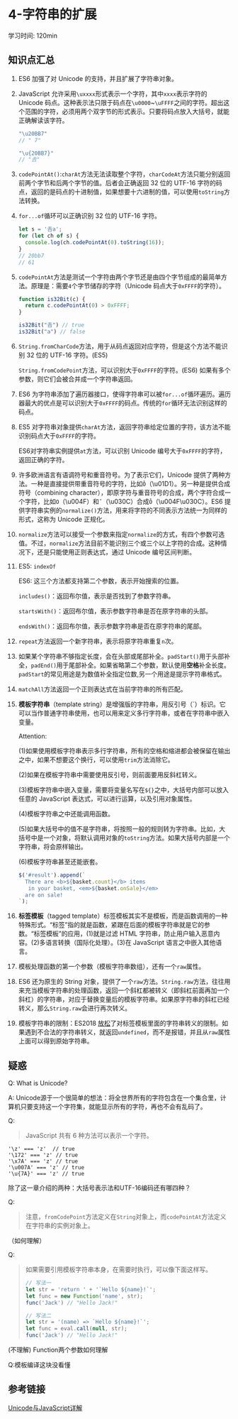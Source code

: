 # 4-字符串的扩展

学习时间:  120min



## 知识点汇总

1. ES6 加强了对 Unicode 的支持，并且扩展了字符串对象。

2. JavaScript 允许采用`\uxxxx`形式表示一个字符，其中`xxxx`表示字符的 Unicode 码点。这种表示法只限于码点在`\u0000`~`\uFFFF`之间的字符。超出这个范围的字符，必须用两个双字节的形式表示。只要将码点放入大括号，就能正确解读该字符。

   ```javascript
   "\u20BB7"
   // " 7"

   "\u{20BB7}"
   // "𠮷"
   ```

3. `codePointAt()`:`charAt`方法无法读取整个字符，`charCodeAt`方法只能分别返回前两个字节和后两个字节的值。后者会正确返回 32 位的 UTF-16 字符的码点，返回的是码点的十进制值，如果想要十六进制的值，可以使用`toString`方法转换。

4. `for...of`循环可以正确识别 32 位的 UTF-16 字符。

   ```javascript
   let s = '𠮷a';
   for (let ch of s) {
     console.log(ch.codePointAt(0).toString(16));
   }
   // 20bb7
   // 61
   ```

5. `codePointAt`方法是测试一个字符由两个字节还是由四个字节组成的最简单方法。原理是：需要`4`个字节储存的字符（Unicode 码点大于`0xFFFF`的字符）。

   ```js
   function is32Bit(c) {
     return c.codePointAt(0) > 0xFFFF;
   }

   is32Bit("𠮷") // true
   is32Bit("a") // false
   ```

6. `String.fromCharCode`方法，用于从码点返回对应字符，但是这个方法不能识别 32 位的 UTF-16 字符。(ES5)

   `String.fromCodePoint`方法，可以识别大于`0xFFFF`的字符。(ES6) 如果有多个参数，则它们会被合并成一个字符串返回。

7. ES6 为字符串添加了遍历器接口，使得字符串可以被`for...of`循环遍历。遍历器最大的优点是可以识别大于`0xFFFF`的码点。传统的`for`循环无法识别这样的码点。

8. ES5 对字符串对象提供`charAt`方法，返回字符串给定位置的字符，该方法不能识别码点大于`0xFFFF`的字符。

   ES6对字符串实例提供`at`方法，可以识别 Unicode 编号大于`0xFFFF`的字符，返回正确的字符。

9. 许多欧洲语言有语调符号和重音符号。为了表示它们，Unicode 提供了两种方法。一种是直接提供带重音符号的字符，比如`Ǒ`（\u01D1）。另一种是提供合成符号（combining character），即原字符与重音符号的合成，两个字符合成一个字符，比如`O`（\u004F）和`ˇ`（\u030C）合成`Ǒ`（\u004F\u030C）。ES6 提供字符串实例的`normalize()`方法，用来将字符的不同表示方法统一为同样的形式，这称为 Unicode 正规化。

10. `normalize`方法可以接受一个参数来指定`normalize`的方式，有四个参数可选值。不过，`normalize`方法目前不能识别三个或三个以上字符的合成。这种情况下，还是只能使用正则表达式，通过 Unicode 编号区间判断。

11. ES5: `indexOf`

    ES6: 这三个方法都支持第二个参数，表示开始搜索的位置。

    `includes()`：返回布尔值，表示是否找到了参数字符串。

    `startsWith()`：返回布尔值，表示参数字符串是否在原字符串的头部。

    `endsWith()`：返回布尔值，表示参数字符串是否在原字符串的尾部。

12. `repeat`方法返回一个新字符串，表示将原字符串重复`n`次。

13. 如果某个字符串不够指定长度，会在头部或尾部补全。`padStart()`用于头部补全，`padEnd()`用于尾部补全。如果省略第二个参数，默认使用**空格**补全长度。`padStart`的常见用途是为数值补全指定位数,另一个用途是提示字符串格式。

14. `matchAll`方法返回一个正则表达式在当前字符串的所有匹配。

15. **模板字符串**（template string）是增强版的字符串，用反引号（\`）标识。它可以当作普通字符串使用，也可以用来定义多行字符串，或者在字符串中嵌入变量。

    Attention:

    (1)如果使用模板字符串表示多行字符串，所有的空格和缩进都会被保留在输出之中，如果不想要这个换行，可以使用`trim`方法消除它。

    (2)如果在模板字符串中需要使用反引号，则前面要用反斜杠转义。

    (3)模板字符串中嵌入变量，需要将变量名写在`${}`之中，大括号内部可以放入任意的 JavaScript 表达式，可以进行运算，以及引用对象属性。

     (4)模板字符串之中还能调用函数。

    (5)如果大括号中的值不是字符串，将按照一般的规则转为字符串。比如，大括号中是一个对象，将默认调用对象的`toString`方法。如果大括号内部是一个字符串，将会原样输出。

    (6)模板字符串甚至还能嵌套。

    ```js
    $('#result').append(`
      There are <b>${basket.count}</b> items
       in your basket, <em>${basket.onSale}</em>
      are on sale!
    `);
    ```

16. **标签模板**（tagged template）标签模板其实不是模板，而是函数调用的一种特殊形式。“标签”指的就是函数，紧跟在后面的模板字符串就是它的参数。“标签模板”的应用，(1)就是过滤 HTML 字符串，防止用户输入恶意内容。(2)多语言转换（国际化处理）。(3)在 JavaScript 语言之中嵌入其他语言。

17. 模板处理函数的第一个参数（模板字符串数组），还有一个`raw`属性。

18. ES6 还为原生的 String 对象，提供了一个`raw`方法。`String.raw`方法，往往用来充当模板字符串的处理函数，返回一个斜杠都被转义（即斜杠前面再加一个斜杠）的字符串，对应于替换变量后的模板字符串。如果原字符串的斜杠已经转义，那么`String.raw`会进行再次转义。

19. 模板字符串的限制：ES2018 [放松](https://tc39.github.io/proposal-template-literal-revision/)了对标签模板里面的字符串转义的限制。如果遇到不合法的字符串转义，就返回`undefined`，而不是报错，并且从`raw`属性上面可以得到原始字符串。

    



## 疑惑

Q: What is Unicode?

A: Unicode源于一个很简单的想法：将全世界所有的字符包含在一个集合里，计算机只要支持这一个字符集，就能显示所有的字符，再也不会有乱码了。



Q: 

> JavaScript 共有 6 种方法可以表示一个字符。

```
'\z' === 'z'  // true
'\172' === 'z' // true
'\x7A' === 'z' // true
'\u007A' === 'z' // true
'\u{7A}' === 'z' // true
```

除了这一章介绍的两种：大括号表示法和UTF-16编码还有哪四种？



Q:

> 注意，`fromCodePoint`方法定义在`String`对象上，而`codePointAt`方法定义在字符串的实例对象上。

（如何理解）



Q:

>如果需要引用模板字符串本身，在需要时执行，可以像下面这样写。
>
>```js
>// 写法一
>let str = 'return ' + '`Hello ${name}!`';
>let func = new Function('name', str);
>func('Jack') // "Hello Jack!"
>
>// 写法二
>let str = '(name) => `Hello ${name}!`';
>let func = eval.call(null, str);
>func('Jack') // "Hello Jack!"
>```

(不理解) Function两个参数如何理解



Q:模板编译这块没看懂



## 参考链接

[Unicode与JavaScript详解](http://www.ruanyifeng.com/blog/2014/12/unicode.html)